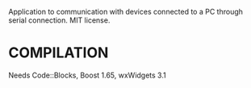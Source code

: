 Application to communication with devices connected to a PC through serial connection. MIT license.


COMPILATION
===========
Needs Code::Blocks,
Boost 1.65,
wxWidgets 3.1